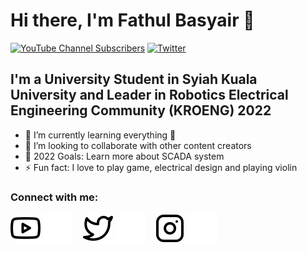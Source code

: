 # Hi there, I'm Fathul Basyair   👋 

[![YouTube Channel Subscribers](https://img.shields.io/youtube/channel/subscribers/UCOeyX0xIJKJaL7x7MELVZTg?logo=youtube&logoColor=red&style=for-the-badge)][youtube]
[![Twitter](https://img.shields.io/twitter/follow/basyai07?color=1DA1F2&logo=twitter&style=for-the-badge)](https://twitter.com/intent/follow?original_referer=https://github.com/basyair07&screen_name=basyair07)


## I'm a University Student in Syiah Kuala University and Leader in Robotics Electrical Engineering Community (KROENG) 2022

- 🌱 I’m currently learning everything 🤣
- 👯 I’m looking to collaborate with other content creators
- 🥅 2022 Goals: Learn more about SCADA system
- ⚡ Fun fact: I love to play game, electrical design and playing violin

### Connect with me:

[![website](./img/youtube-light.svg)](https://www.youtube.com/channel/UCOeyX0xIJKJaL7x7MELVZTg#gh-light-mode-only)
[![website](./img/youtube-dark.svg)](https://www.youtube.com/channel/UCOeyX0xIJKJaL7x7MELVZTg#gh-dark-mode-only)
&nbsp;&nbsp;
[![website](./img/twitter-light.svg)](https://twitter.com/basyair07#gh-light-mode-only)
[![website](./img/twitter-dark.svg)](https://twitter.com/basyair07#gh-dark-mode-only)
&nbsp;&nbsp;
[![website](./img/instagram-light.svg)](https://instagram.com/kanzaki_ahul#gh-light-mode-only)
[![website](./img/instagram-dark.svg)](https://instagram.com/kanzaki_ahul#gh-dark-mode-only)

[website]: https://codeSTACKr.com
[twitter]: https://twitter.com/basyair07
[youtube]: https://www.youtube.com/channel/UCOeyX0xIJKJaL7x7MELVZTg
[instagram]: https://instagram.com/kanzaki_ahul
[jsplaylist]: https://www.youtube.com/playlist?list=PLkwxH9e_vrALRJKu7wfXby3MKeflhTu6B
[cssplaylist]: https://www.youtube.com/playlist?list=PLkwxH9e_vrALSdvZuEh6gqQdmDoDIoqz4
[reactplaylist]: https://www.youtube.com/playlist?list=PLkwxH9e_vrAK4TdffpxKY3QGyHCpxFcQ0
